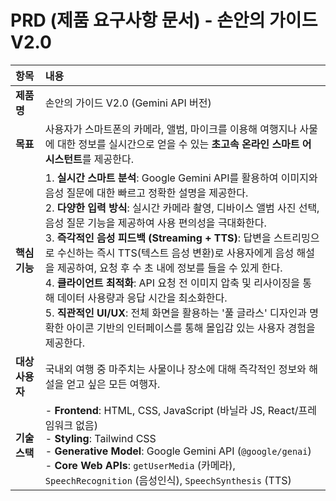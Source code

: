 
# PRD (제품 요구사항 문서) - 손안의 가이드 V2.0

| 항목 | 내용 |
| :--- | :--- |
| **제품명** | 손안의 가이드 V2.0 (Gemini API 버전) |
| **목표** | 사용자가 스마트폰의 카메라, 앨범, 마이크를 이용해 여행지나 사물에 대한 정보를 실시간으로 얻을 수 있는 **초고속 온라인 스마트 어시스턴트**를 제공한다. |
| **핵심 기능** | 1. **실시간 스마트 분석**: Google Gemini API를 활용하여 이미지와 음성 질문에 대한 빠르고 정확한 설명을 제공한다.<br>2. **다양한 입력 방식**: 실시간 카메라 촬영, 디바이스 앨범 사진 선택, 음성 질문 기능을 제공하여 사용 편의성을 극대화한다.<br>3. **즉각적인 음성 피드백 (Streaming + TTS)**: 답변을 스트리밍으로 수신하는 즉시 TTS(텍스트 음성 변환)로 사용자에게 음성 해설을 제공하여, 요청 후 수 초 내에 정보를 들을 수 있게 한다.<br>4. **클라이언트 최적화**: API 요청 전 이미지 압축 및 리사이징을 통해 데이터 사용량과 응답 시간을 최소화한다.<br>5. **직관적인 UI/UX**: 전체 화면을 활용하는 '풀 글라스' 디자인과 명확한 아이콘 기반의 인터페이스를 통해 몰입감 있는 사용자 경험을 제공한다. |
| **대상 사용자** | 국내외 여행 중 마주치는 사물이나 장소에 대해 즉각적인 정보와 해설을 얻고 싶은 모든 여행자. |
| **기술 스택** | - **Frontend**: HTML, CSS, JavaScript (바닐라 JS, React/프레임워크 없음)<br>- **Styling**: Tailwind CSS<br>- **Generative Model**: Google Gemini API (`@google/genai`)<br>- **Core Web APIs**: `getUserMedia` (카메라), `SpeechRecognition` (음성인식), `SpeechSynthesis` (TTS) |